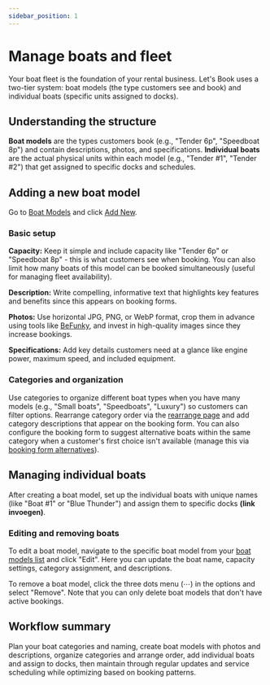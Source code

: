```yaml
---
sidebar_position: 1
---
```


# Manage boats and fleet

Your boat fleet is the foundation of your rental business. Let's Book uses a two-tier system: boat models (the type customers see and book) and individual boats (specific units assigned to docks).

## Understanding the structure

**Boat models** are the types customers book (e.g., "Tender 6p", "Speedboat 8p") and contain descriptions, photos, and specifications. **Individual boats** are the actual physical units within each model (e.g., "Tender #1", "Tender #2") that get assigned to specific docks and schedules.

## Adding a new boat model

Go to [Boat Models](https://dashboard.letsbook.app/models) and click [Add New](https://dashboard.letsbook.app/models/add).

### Basic setup

**Capacity:** Keep it simple and include capacity like "Tender 6p" or "Speedboat 8p" - this is what customers see when booking. You can also limit how many boats of this model can be booked simultaneously (useful for managing fleet availability).

**Description:** Write compelling, informative text that highlights key features and benefits since this appears on booking forms.

**Photos:** Use horizontal JPG, PNG, or WebP format, crop them in advance using tools like [BeFunky](https://www.befunky.com/create/crop-photo/), and invest in high-quality images since they increase bookings.

**Specifications:** Add key details customers need at a glance like engine power, maximum speed, and included equipment.

### Categories and organization

Use categories to organize different boat types when you have many models (e.g., "Small boats", "Speedboats", "Luxury") so customers can filter options. Rearrange category order via the [rearrange page](https://dashboard.letsbook.app/models/rearrange) and add category descriptions that appear on the booking form. You can also configure the booking form to suggest alternative boats within the same category when a customer's first choice isn't available (manage this via [booking form alternatives](https://dashboard.letsbook.app/booking-form/alternatives)).

## Managing individual boats

After creating a boat model, set up the individual boats with unique names (like "Boat #1" or "Blue Thunder") and assign them to specific docks **(link invoegen)**.

### Editing and removing boats

To edit a boat model, navigate to the specific boat model from your [boat models list](https://dashboard.letsbook.app/models) and click "Edit". Here you can update the boat name, capacity settings, category assignment, and descriptions.

To remove a boat model, click the three dots menu (⋯) in the options and select "Remove". Note that you can only delete boat models that don't have active bookings.

## Workflow summary

Plan your boat categories and naming, create boat models with photos and descriptions, organize categories and arrange order, add individual boats and assign to docks, then maintain through regular updates and service scheduling while optimizing based on booking patterns.
